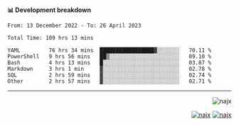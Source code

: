 <b>📊 Development breakdown</b>
<!--START_SECTION:waka-->

```text
From: 13 December 2022 - To: 26 April 2023

Total Time: 109 hrs 13 mins

YAML         76 hrs 34 mins  █████████████████▓░░░░░░░   70.11 %
PowerShell   9 hrs 56 mins   ██▒░░░░░░░░░░░░░░░░░░░░░░   09.10 %
Bash         4 hrs 13 mins   █░░░░░░░░░░░░░░░░░░░░░░░░   03.87 %
Markdown     3 hrs 1 min     ▓░░░░░░░░░░░░░░░░░░░░░░░░   02.78 %
SQL          2 hrs 59 mins   ▓░░░░░░░░░░░░░░░░░░░░░░░░   02.74 %
Other        2 hrs 57 mins   ▓░░░░░░░░░░░░░░░░░░░░░░░░   02.71 %
```

<!--END_SECTION:waka-->
-----
<p align="right">
  <img src="https://komarev.com/ghpvc/?username=najx&label=GitHub%20Profile%20Views&color=yellow&style=flat" alt="najx" />
</p align="center">
<p align="right">
  <a href="https://www.linkedin.com/in/abdx"><img src="https://img.shields.io/badge/LinkedIn--_.svg?style=social&logo=linkedin" alt="najx"></a>
  <a href="https://stackoverflow.com/users/19588110/najim-abdelmoula"><img src="https://img.shields.io/badge/Stack Overflow--_.svg?style=social&logo=stackoverflow" alt="najx"></a>
</p align="center">
